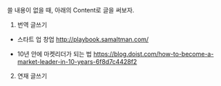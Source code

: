 쓸 내용이 없을 때, 아래의 Content로 글을 써보자.


1. 번역 글쓰기


* 스타트 업 창업
http://playbook.samaltman.com/

* 10년 안에 마켓리더가 되는 법
https://blog.doist.com/how-to-become-a-market-leader-in-10-years-6f8d7c4428f2



2. 연재 글쓰기
